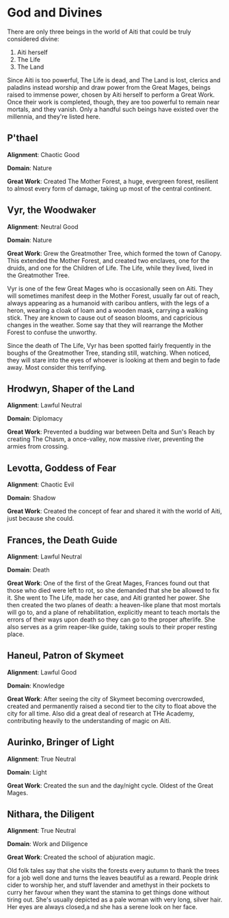 # God and Divines

There are only three beings in the world of Aiti that could be truly considered divine:

1. Aiti herself
2. The Life
3. The Land

Since Aiti is too powerful, The Life is dead, and The Land is lost, clerics and paladins instead worship and draw power from the Great Mages, beings raised to immense power, chosen by Aiti herself to perform a Great Work. Once their work is completed, though, they are too powerful to remain near mortals, and they vanish. Only a handful such beings have existed over the millennia, and they're listed here.

## P'thael

**Alignment**: Chaotic Good

**Domain**: Nature

**Great Work**: Created The Mother Forest, a huge, evergreen forest, resilient to almost every form of damage, taking up most of the central continent.

## Vyr, the Woodwaker

**Alignment**: Neutral Good

**Domain**: Nature

**Great Work**: Grew the Greatmother Tree, which formed the town of Canopy. This extended the Mother Forest, and created two enclaves, one for the druids, and one for the Children of Life. The Life, while they lived, lived in the Greatmother Tree.

Vyr is one of the few Great Mages who is occasionally seen on Aiti. They will sometimes manifest deep in the Mother Forest, usually far out of reach, always appearing as a humanoid with caribou antlers, with the legs of a heron, wearing a cloak of loam and a wooden mask, carrying a walking stick. They are known to cause out of season blooms, and capricious changes in the weather. Some say that they will rearrange the Mother Forest to confuse the unworthy. 

Since the death of The Life, Vyr has been spotted fairly frequently in the boughs of the Greatmother Tree, standing still, watching. When noticed, they will stare into the eyes of whoever is looking at them and begin to fade away. Most consider this terrifying.

## Hrodwyn, Shaper of the Land

**Alignment**: Lawful Neutral

**Domain**: Diplomacy

**Great Work**: Prevented a budding war between Delta and Sun's Reach by creating The Chasm, a once-valley, now massive river, preventing the armies from crossing.

## Levotta, Goddess of Fear

**Alignment**: Chaotic Evil

**Domain**: Shadow

**Great Work**: Created the concept of fear and shared it with the world of Aiti, just because she could.

## Frances, the Death Guide

**Alignment**: Lawful Neutral

**Domain**: Death

**Great Work**: One of the first of the Great Mages, Frances found out that those who died were left to rot, so she demanded that she be allowed to fix it. She went to The Life, made her case, and Aiti granted her power. She then created the two planes of death: a heaven-like plane that most mortals will go to, and a plane of rehabilitation, explicitly meant to teach mortals the errors of their ways upon death so they can go to the proper afterlife. She also serves as a grim reaper-like guide, taking souls to their proper resting place.

## Haneul, Patron of Skymeet

**Alignment**: Lawful Good

**Domain**: Knowledge

**Great Work**: After seeing the city of Skymeet becoming overcrowded, created and permanently raised a second tier to the city to float above the city for all time. Also did a great deal of research at THe Academy, contributing heavily to the understanding of magic on Aiti.

## Aurinko, Bringer of Light

**Alignment**: True Neutral

**Domain**: Light

**Great Work**: Created the sun and the day/night cycle. Oldest of the Great Mages.

## Nithara, the Diligent

**Alignment**: True Neutral

**Domain**: Work and Diligence

**Great Work**: Created the school of abjuration magic. 

Old folk tales say that she visits the forests every autumn to thank the trees for a job well done and turns the leaves beautiful as a reward. People drink cider to worship her, and stuff lavender and amethyst in their pockets to curry her favour when they want the stamina to get things done without tiring out. She's usually depicted as a pale woman with very long, silver hair. Her eyes are always closed,a nd she has a serene look on her face. 
